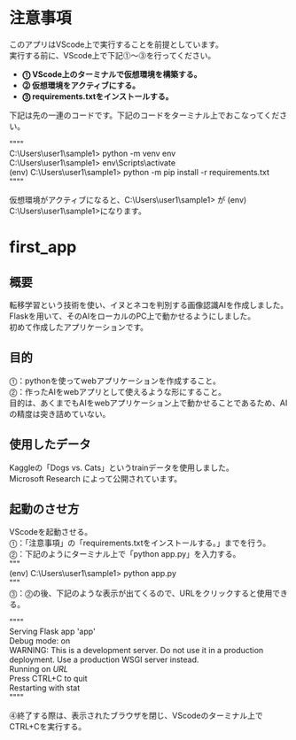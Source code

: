 # 注意事項
このアプリはVScode上で実行することを前提としています。  
実行する前に、VScode上で下記⓵～⓷を行ってください。  
  
- **⓵ VScode上のターミナルで仮想環境を構築する。**  
- **⓶ 仮想環境をアクティブにする。**  
- **⓷ requirements.txtをインストールする。**  
  
下記は先の一連のコードです。下記のコードをターミナル上でおこなってください。  

""""  
C:\Users\user1\sample1> python -m venv env  
C:\Users\user1\sample1> env\Scripts\activate  
(env) C:\Users\user1\sample1> python -m pip install -r requirements.txt  
""""  

仮想環境がアクティブになると、C:\Users\user1\sample1> が (env) C:\Users\user1\sample1>になります。

# first_app
## 概要
転移学習という技術を使い、イヌとネコを判別する画像認識AIを作成しました。  
Flaskを用いて、そのAIをローカルのPC上で動かせるようにしました。  
初めて作成したアプリケーションです。  

## 目的
⓵：pythonを使ってwebアプリケーションを作成すること。  
⓶：作ったAIをwebアプリとして使えるような形にすること。  
目的は、あくまでもAIをwebアプリケーション上で動かせることであるため、AIの精度は突き詰めていない。

## 使用したデータ
Kaggleの「Dogs vs. Cats」というtrainデータを使用しました。  
Microsoft Research によって公開されています。  

## 起動のさせ方
VScodeを起動させる。  
⓵：「注意事項」の「requirements.txtをインストールする。」までを行う。  
⓶：下記のようにターミナル上で「python app.py」を入力する。  
"""  
(env) C:\Users\user1\sample1> python app.py  
"""  
⓷：⓶の後、下記のような表示が出てくるので、URLをクリックすると使用できる。  
  
""""  
Serving Flask app 'app'  
Debug mode: on  
WARNING: This is a development server. Do not use it in a production deployment. Use a production WSGI server instead.  
Running on *URL*  
Press CTRL+C to quit  
Restarting with stat  
""""  
  
⓸終了する際は、表示されたブラウザを閉じ、VScodeのターミナル上でCTRL+Cを実行する。
